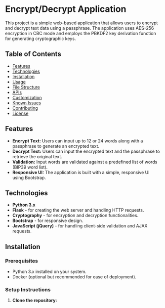 # Encrypt/Decrypt Application

This project is a simple web-based application that allows users to encrypt and decrypt text data using a passphrase. The application uses AES-256 encryption in CBC mode and employs the PBKDF2 key derivation function for generating cryptographic keys.

## Table of Contents
- [Features](#features)
- [Technologies](#technologies)
- [Installation](#installation)
- [Usage](#usage)
- [File Structure](#file-structure)
- [APIs](#apis)
- [Customization](#customization)
- [Known Issues](#known-issues)
- [Contributing](#contributing)
- [License](#license)

## Features

- **Encrypt Text:** Users can input up to 12 or 24 words along with a passphrase to generate an encrypted text.
- **Decrypt Text:** Users can input the encrypted text and the passphrase to retrieve the original text.
- **Validation:** Input words are validated against a predefined list of words (BIP39 word list).
- **Responsive UI:** The application is built with a simple, responsive UI using Bootstrap.

## Technologies

- **Python 3.x**
- **Flask** - for creating the web server and handling HTTP requests.
- **Cryptography** - for encryption and decryption functionalities.
- **Bootstrap** - for responsive design.
- **JavaScript (jQuery)** - for handling client-side validation and AJAX requests.

## Installation

### Prerequisites
- Python 3.x installed on your system.
- Docker (optional but recommended for ease of deployment).

### Setup Instructions

1. **Clone the repository:**
